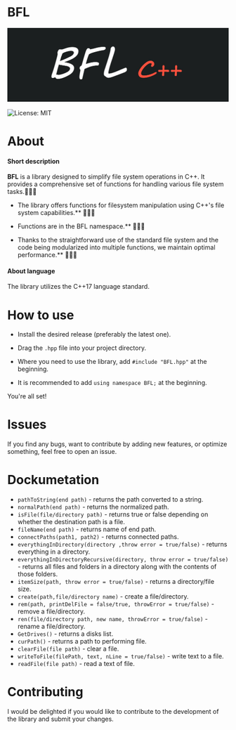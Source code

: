 # BFL

![BFL](https://github.com/Nokskiy/BFL/blob/main/logo.jpg)

![License: MIT](https://img.shields.io/badge/license-MIT-blue.svg)

# About
#### Short description
__BFL__ is a library designed to simplify file system operations in C++. It provides a comprehensive set of functions for handling various file system tasks.📁📁📁

  - The library offers functions for filesystem manipulation using C++'s file system capabilities.** 📁📁📁  

  - Functions are in the BFL namespace.** 🌌🌌🌌  

  - Thanks to the straightforward use of the standard file system and the code being modularized into multiple functions, we maintain optimal performance.** 🚀🚀🚀  


#### About language
The library utilizes the C++17 language standard.

# How to use
- Install the desired release (preferably the latest one).  

- Drag the `.hpp` file into your project directory.  

- Where you need to use the library, add `#include "BFL.hpp"` at the beginning.  

- It is recommended to add `using namespace BFL;` at the beginning.  

You're all set!  

# Issues
If you find any bugs, want to contribute by adding new features, or optimize something, feel free to open an issue.


# Dockumetation
- `pathToString(end path)` - returns the path converted to a string.
- `normalPath(end path)` - returns the normalized path.
- `isFile(file/directory path)` - returns true or false depending on whether the destination path is a file.
- `fileName(end path)` - returns name of end path.
- `connectPaths(path1, path2)` - returns connected paths.
- `everythingInDirectory(directory ,throw error = true/false)` - returns everything in a directory.
- `everythingInDirectoryRecursive(directory, throw error = true/false)` - returns all files and folders in a directory along with the contents of those folders.
- `itemSize(path, throw error = true/false)` - returns a directory/file size.
- `create(path,file/directory name)` - create a file/directory.
- `rem(path, printDelFile = false/true, throwError = true/false)` - remove a file/directory.
- `ren(file/directory path, new name, throwError = true/false)` - rename a file/directory.
- `GetDrives()` - returns a disks list.
- `curPath()` - returns a path to performing file.
- `clearFile(file path)` - clear a file.
- `writeToFile(filePath, text, nLine = true/false)` - write text to a file.
- `readFile(file path)` - read a text of file.

# Contributing
I would be delighted if you would like to contribute to the development of the library and submit your changes.
